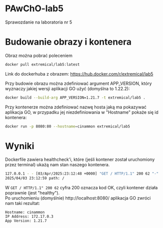 # PAwChO-lab5
Sprawozdanie na laboratoria nr 5

# Budowanie obrazy i kontenera

Obraz można pobrać poleceniem
```bash
docker pull extremical/lab5:latest
```
Link do dockerhuba z obrazem: https://hub.docker.com/r/extremical/lab5

Przy budowie obrazu można zdefiniować argument APP_VERSION, który wyznaczy jakiej wersji aplikacji GO użyć (domyślna to 1.22.2):
```bash
docker build --build-arg APP_VERSION=1.21.7 -t extremical/lab5 .
```
Przy kontenerze można zdefiniować nazwę hosta jaką ma pokazywać aplikacja GO, w przypadku jej niezdefiniowania w "Hostname" pokaże się id kontenera:
```bash
docker run -p 8080:80 --hostname=cinammon extremical/lab5
```

# Wyniki

Dockerfile zawiera healthcheck'i, które (jeśli kontener został uruchomiony przez terminal) ukażą nam stan naszego kontenera.
```bash
127.0.0.1 - - [03/Apr/2025:23:12:48 +0000] "GET / HTTP/1.1" 200 62 "-" "curl/8.12.1"
2025/04/03 23:12:59 path: /
```
W ```GET / HTTP/1.1" 200 62``` cyfra 200 oznacza kod OK, czyli kontener działa poprawnie (jest "healthy"). \
Po uruchomieniu (domyślnie) http://localhost:8080/ aplikacja GO zwróci nam taki rezultat:
```
Hostname: cinammon
IP Address: 172.17.0.3
App Version: 1.21.7
```

